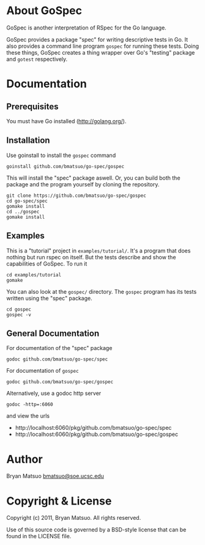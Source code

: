 About GoSpec
=============

GoSpec is another interpretation of RSpec for the Go language.

GoSpec provides a package "spec" for writing descriptive tests in Go. It also
provides a command line program `gospec` for running these tests. Doing these
things, GoSpec creates a thing wrapper over Go's "testing" package and `gotest`
respectively.

Documentation
=============

Prerequisites
-------------

You must have Go installed (http://golang.org/). 

Installation
-------------

Use goinstall to install the `gospec` command

    goinstall github.com/bmatsuo/go-spec/gospec

This will install the "spec" package aswell. Or, you can build both the package
and the program yourself by cloning the repository.

    git clone https://github.com/bmatsuo/go-spec/gospec
    cd go-spec/spec
    gomake install
    cd ../gospec
    gomake install

Examples
--------

This is a "tutorial" project in `examples/tutorial/`. It's a program that does
nothing but run rspec on itself. But the tests describe and show the
capabilities of GoSpec. To run it

    cd examples/tutorial
    gomake

You can also look at the `gospec/` directory. The `gospec` program has its
tests written using the "spec" package.

    cd gospec
    gospec -v


General Documentation
---------------------

For documentation of the "spec" package

    godoc github.com/bmatsuo/go-spec/spec

For documentation of `gospec`

    godoc github.com/bmatsuo/go-spec/gospec

Alternatively, use a godoc http server

    godoc -http=:6060

and view the urls 

* http://localhost:6060/pkg/github.com/bmatsuo/go-spec/spec
* http://localhost:6060/pkg/github.com/bmatsuo/go-spec/gospec

Author
======

Bryan Matsuo <bmatsuo@soe.ucsc.edu>

Copyright & License
===================

Copyright (c) 2011, Bryan Matsuo.
All rights reserved.

Use of this source code is governed by a BSD-style license that can be
found in the LICENSE file.
